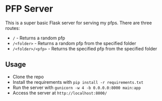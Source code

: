 # PFP Server

This is a super basic Flask server for serving my pfps. There are three routes:

- `/` - Returns a random pfp
- `/<folder>` - Returns a random pfp from the specified folder
- `/<folder>/<pfp>` - Returns the specified pfp from the specified folder

## Usage

- Clone the repo
- Install the requirements with `pip install -r requirements.txt`
- Run the server with `gunicorn -w 4 -b 0.0.0.0:8000 main:app`
- Access the server at `http://localhost:8000/`
